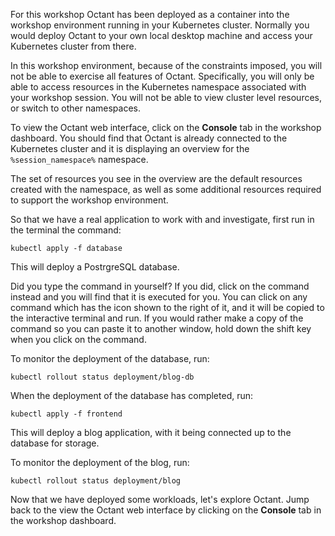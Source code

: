 For this workshop Octant has been deployed as a container into the workshop environment running in your Kubernetes cluster. Normally you would deploy Octant to your own local desktop machine and access your Kubernetes cluster from there.

In this workshop environment, because of the constraints imposed, you will not be able to exercise all features of Octant. Specifically, you will only be able to access resources in the Kubernetes namespace associated with your workshop session. You will not be able to view cluster level resources, or switch to other namespaces.

To view the Octant web interface, click on the **Console** tab in the workshop dashboard. You should find that Octant is already connected to the Kubernetes cluster and it is displaying an overview for the `%session_namespace%` namespace.

The set of resources you see in the overview are the default resources created with the namespace, as well as some additional resources required to support the workshop environment.

So that we have a real application to work with and investigate, first run in the terminal the command:

```execute
kubectl apply -f database
```

This will deploy a PostrgreSQL database.

Did you type the command in yourself? If you did, click on the command instead and you will find that it is executed for you. You can click on any command which has the <span class="fas fa-running"></span> icon shown to the right of it, and it will be copied to the interactive terminal and run. If you would rather make a copy of the command so you can paste it to another window, hold down the shift key when you click on the command.

To monitor the deployment of the database, run:

```execute
kubectl rollout status deployment/blog-db
```

When the deployment of the database has completed, run:

```execute
kubectl apply -f frontend
```

This will deploy a blog application, with it being connected up to the database for storage.

To monitor the deployment of the blog, run:

```execute
kubectl rollout status deployment/blog
```

Now that we have deployed some workloads, let's explore Octant. Jump back to the view the Octant web interface by clicking on the **Console** tab in the workshop dashboard.
